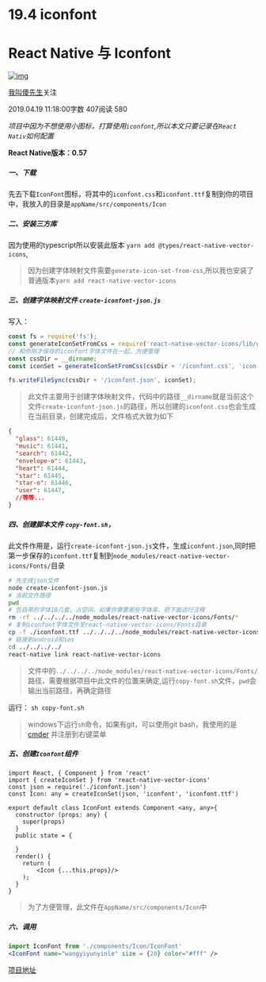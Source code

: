 # 19.4 iconfont

# React Native 与 Iconfont

[![img](https://upload.jianshu.io/users/upload_avatars/7061776/793bc1ec-ce25-40b9-b6e5-2f913a4db7ed?imageMogr2/auto-orient/strip|imageView2/1/w/96/h/96/format/webp)](https://www.jianshu.com/u/7e5d5d65e048)

[我叫傻先生](https://www.jianshu.com/u/7e5d5d65e048)关注

2019.04.19 11:18:00字数 407阅读 580

*项目中因为不想使用小图标，打算使用`iconfont`,所以本文只要记录在`React Nativ`如何配置*

**React Native版本：0.57**

##### 一、下载

先去下载`IconFont`图标，将其中的`iconfont.css`和`iconfont.ttf`复制到你的项目中，我放入的目录是`appName/src/components/Icon`

##### 二、安装三方库

因为使用的typescript所以安装此版本
`yarn add @types/react-native-vector-icons`,

> 因为创建字体映射文件需要`generate-icon-set-from-css`,所以我也安装了普通版本`yarn add react-native-vector-icons`

##### 三、创建字体映射文件 `create-iconfont-json.js`

写入：



```jsx
const fs = require('fs');
const generateIconSetFromCss = require('react-native-vector-icons/lib/generate-icon-set-from-css');
// 和你刚才保存的iconfont字体文件在一起，方便管理
const cssDir = __dirname;
const iconSet = generateIconSetFromCss(cssDir + '/iconfont.css', 'icon-');

fs.writeFileSync(cssDir + '/iconfont.json', iconSet);
```

> 此文件主要用于创建字体映射文件，代码中的路径`__dirname`就是当前这个文件`create-iconfont-json.js`的路径，所以创建的`iconfont.css`也会生成在当前目录，创建完成后，文件格式大致为如下



```json
{
  "glass": 61440,
  "music": 61441,
  "search": 61442,
  "envelope-o": 61443,
  "heart": 61444,
  "star": 61445,
  "star-o": 61446,
  "user": 61447,
  //等等...
}
```

##### 四、创建脚本文件 `copy-font.sh`，

此文件作用是，运行`create-iconfont-json.js`文件，生成`iconfont.json`,同时把第一步保存的`iconfont.ttf`复制到`node_modules/react-native-vector-icons/Fonts/`目录



```bash
# 先生成json文件
node create-iconfont-json.js
# 当前文件路径
pwd
# 包自带的字体10几套，占空间，如果你需要那些字体库，把下面这行注释
rm -rf ../../../../node_modules/react-native-vector-icons/Fonts/*
# 复制iconfont字体文件至react-native-vector-icons/Fonts目录
cp -f ./iconfont.ttf ../../../../node_modules/react-native-vector-icons/Fonts/
# 链接到android和ios
cd ../../../../
react-native link react-native-vector-icons
```

> 文件中的`../../../../node_modules/react-native-vector-icons/Fonts/`路径，需要根据项目中此文件的位置来确定,运行`copy-font.sh`文件，`pwd`会输出当前路径，再确定路径

运行：
`sh copy-font.sh`

> windows下运行`sh`命令，如果有git，可以使用git bash，我使用的是[cmder](https://links.jianshu.com/go?to=https%3A%2F%2Fwww.fixdown.com%2Fsoft%2F25628.html) 并注册到右键菜单

##### 五、创建`Iconfont`组件



```tsx
import React, { Component } from 'react'
import { createIconSet } from 'react-native-vector-icons'
const json = require('./iconfont.json')
const Icon: any = createIconSet(json, 'iconfont', 'iconfont.ttf')

export default class IconFont extends Component <any, any>{
  constructor (props: any) {
    super(props)
  }
  public state = {

  }
  render() {
    return (
        <Icon {...this.props}/>
    );
  }
}
```

> 为了方便管理，此文件在`AppName/src/components/Icon`中

##### 六、调用



```jsx
import IconFont from './components/Icon/IconFont'
<IconFont name="wangyiyunyinle" size = {20} color="#fff" />
```

[项目地址](https://links.jianshu.com/go?to=http%3A%2F%2Fhujiahua.site%3A8001%2Fhujiahua%2FwyApp)


